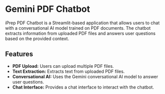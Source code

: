# Gemini PDF Chatbot

iPrep PDF Chatbot is a Streamlit-based application that allows users to chat with a conversational AI model trained on PDF documents. The chatbot extracts information from uploaded PDF files and answers user questions based on the provided context.


## Features

- **PDF Upload:** Users can upload multiple PDF files.
- **Text Extraction:** Extracts text from uploaded PDF files.
- **Conversational AI:** Uses the Gemini conversational AI model to answer user questions.
- **Chat Interface:** Provides a chat interface to interact with the chatbot.